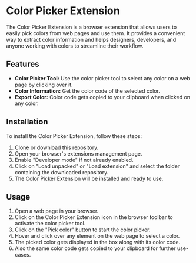 # Color Picker Extension

The Color Picker Extension is a browser extension that allows users to easily pick colors from web pages and use them. It provides a convenient way to extract color information and helps designers, developers, and anyone working with colors to streamline their workflow.

## Features

- **Color Picker Tool:** Use the color picker tool to select any color on a web page by clicking over it.
- **Color Information:** Get the color code of the selected color.
- **Export Color:** Color code gets copied to your clipboard when clicked on any color.

## Installation

To install the Color Picker Extension, follow these steps:

1. Clone or download this repository.
2. Open your browser's extensions management page.
3. Enable "Developer mode" if not already enabled.
4. Click on "Load unpacked" or "Load extension" and select the folder containing the downloaded repository.
5. The Color Picker Extension will be installed and ready to use.

## Usage

1. Open a web page in your browser.
2. Click on the Color Picker Extension icon in the browser toolbar to activate the color picker tool.
3. Click on the "Pick color" button to start the color picker.
4. Hover and click over any element on the web page to select a color.
5. The picked color gets displayed in the box along with its color code.
6. Also the same color code gets copied to your clipboard for further use-cases.
